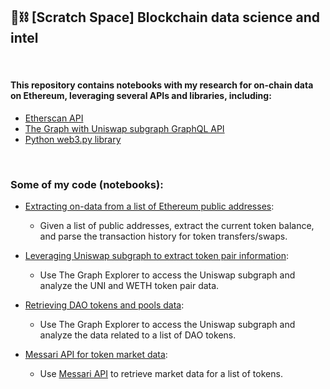 ## 🧱⛓ [Scratch Space] Blockchain data science and intel

<br>

#### This repository contains notebooks with my research for on-chain data on Ethereum, leveraging several APIs and libraries, including:

* [Etherscan API](https://docs.etherscan.io/api-endpoints/accounts)
* [The Graph with Uniswap subgraph GraphQL API](https://thegraph.com/hosted-service/subgraph/uniswap/uniswap-v3)
* [Python web3.py library](https://web3py.readthedocs.io/en/stable/)

<br>



### Some of my code (notebooks):

* [Extracting on-data from a list of Ethereum public addresses](https://github.com/aquario-crypto/Blockchain-Data-Science/tree/main/on-chain-data-by-address):
    * Given a list of public addresses, extract the current token balance, and parse the transaction history for token transfers/swaps.

* [Leveraging Uniswap subgraph to extract token pair information](https://github.com/aquario-crypto/Blockchain-Data-Science/tree/main/uniswap-data):
    * Use The Graph Explorer to access the Uniswap subgraph and analyze the UNI and WETH token pair data. 

* [Retrieving DAO tokens and pools data](https://github.com/aquario-crypto/Blockchain-Data-Science/tree/main/dao-data):
    * Use The Graph Explorer to access the Uniswap subgraph and analyze the data related to a list of DAO tokens.

* [Messari API for token market data](https://github.com/bt3gl-labs/Blockchain-Data-Science/tree/main/messari-assets-data):
    * Use [Messari API](https://messari.io/api) to retrieve market data for a list of tokens.



